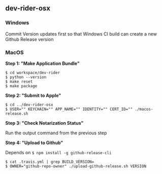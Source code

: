 ## dev-rider-osx

### Windows

Commit Version updates first so that Windows CI build can create a new Github Release version

### MacOS

**Step 1: "Make Application Bundle"**

```
$ cd workspace/dev-rider
$ python --version
$ make reset
$ make package
```

**Step 2: "Submit to Apple"**

```
$ cd ../dev-rider-osx
$ USER="" KEYCHAIN="" APP_NAME="" IDENTITY="" CERT_ID="" ./macos-release.sh
```

**Step 3: "Check Notarization Status"**

Run the output command from the previous step

**Step 4: "Upload to Github"**

Depends on `$ npm install -g github-release-cli`

```
$ cat .travis.yml | grep BUILD_VERSION=
$ OWNER="github-repo-owner" ./upload-github-release.sh VERSION
```

